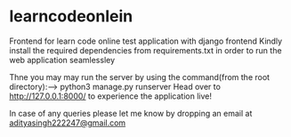 # learncodeonlein
Frontend for learn code online test application with django frontend
Kindly install the required dependencies from requirements.txt in order to run the web application seamlessley

Thne you may may run the server by using the command(from the root directory):--> python3 manage.py runserver
Head over to http://127.0.0.1:8000/ to experience the application live!

In case of any queries please let me know by dropping an email at adityasingh222247@gmail.com
